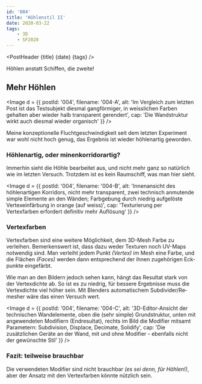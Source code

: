 ```yaml
---
id: '004'
title: 'Höhlenstil II'
date: 2020-03-22
tags:
    - 3D
    - SF2020
---
```




<script>
    import Image from '$lib/Image.svelte'
	import PostHeader from '$lib/PostHeader.svelte'
</script>



<PostHeader {title} {date} {tags} />

Höhlen anstatt Schiffen, die zweite!

## Mehr Höhlen

<Image d = {{ postId: '004', filename: '004-A',
	alt: 'Im Vergleich zum letzten Post ist das Testsubjekt diesmal gangförmiger, in weisslichen Farben gehalten aber wieder halb transparent gerendert',
	cap: 'Die Wandstruktur wirkt auch diesmal wieder organisch'
}} />

Meine konzep&shy;tionelle Flucht&shy;geschwindig&shy;keit seit dem letzten Experi&shy;ment war wohl nicht hoch genug, das Ergeb&shy;nis ist wieder höhlen&shy;artig geworden.

### Höhlen&shy;artig, oder minen&shy;korridor&shy;artig?

Immerhin sieht die Höhle bear&shy;beitet aus, und nicht mehr ganz so natür&shy;lich wie im letzten Versuch. Trotz&shy;dem ist es kein Raum&shy;schiff, was man hier sieht.

<Image d = {{ postId: '004', filename: '004-B',
	alt: 'Innenansicht des höhlenartigen Korridors, nicht mehr transparent, zwei technisch anmutende simple Elemente an den Wänden; Farbgebung durch niedrig aufgelöste Vertexeinfärbung in orange (auf weiss)',
	cap: 'Texturierung per Vertexfarben erfordert definitiv mehr Auflösung'
}} />

### Vertexfarben

Vertexfarben sind eine weitere Möglich&shy;keit, dem 3D-Mesh Farbe zu verleihen. Bemerkens&shy;wert ist, dass dazu weder Texturen noch UV-Maps notwendig sind. Man verleiht jedem Punkt *(Vertex)* im Mesh eine Farbe, und die Flächen *(Faces)* werden dann ent&shy;sprechend der ihnen zuge&shy;hörigen Eck&shy;punkte einge&shy;färbt.

Wie man an den Bildern jedoch sehen kann, hängt das Resul&shy;tat stark von der Vertex&shy;dichte ab. So ist es zu niedrig, für bessere Ergeb&shy;nisse muss die Vertex&shy;dichte viel höher sein. Mit Blenders automa&shy;tischem Sub&shy;divider/Re&shy;mesher wäre das einen Versuch wert.

<Image d = {{ postId: '004', filename: '004-C',
	alt: '3D-Editor-Ansicht der technischen Wandelemente, oben die (sehr simple) Grundstruktur, unten mit angewendeten Modifiern (Endresultat), rechts im Bild die Modifier mitsamt Parametern: Subdivision, Displace, Decimate, Solidify',
	cap: 'Die zusätzlichen Geräte an der Wand, mit und ohne Modifier - ebenfalls nicht der gewünschte Stil'
}} />

### Fazit: teilweise brauch&shy;bar

Die verwendeten Modifier sind nicht brauch&shy;bar *(es sei denn, für Höhlen!)*, aber der Ansatz mit den Vertex&shy;farben könnte nütz&shy;lich sein.